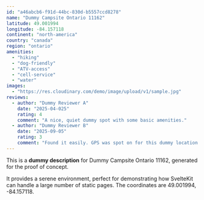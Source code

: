 ```yaml
---
id: "a46abcb6-f91d-44bc-830d-b5557ccd8278"
name: "Dummy Campsite Ontario 11162"
latitude: 49.001994
longitude: -84.157118
continent: "north-america"
country: "canada"
region: "ontario"
amenities:
  - "hiking"
  - "dog-friendly"
  - "ATV-access"
  - "cell-service"
  - "water"
images:
  - "https://res.cloudinary.com/demo/image/upload/v1/sample.jpg"
reviews:
  - author: "Dummy Reviewer A"
    date: "2025-04-025"
    rating: 4
    comment: "A nice, quiet dummy spot with some basic amenities."
  - author: "Dummy Reviewer B"
    date: "2025-09-05"
    rating: 3
    comment: "Found it easily. GPS was spot on for this dummy location."
---
```


This is a **dummy description** for Dummy Campsite Ontario 11162, generated for the proof of concept.

It provides a serene environment, perfect for demonstrating how SvelteKit can handle a large number of static pages. The coordinates are 49.001994, -84.157118.
